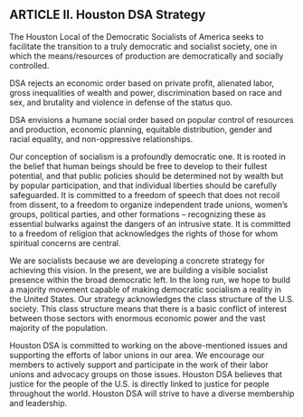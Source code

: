 ## ARTICLE II. Houston DSA Strategy
The Houston Local of the Democratic Socialists of America seeks to facilitate the transition to a truly democratic and socialist society, one in which the means/resources of production are democratically and socially controlled.

DSA rejects an economic order based on private profit, alienated labor, gross inequalities of wealth and power, discrimination based on race and sex, and brutality and violence in defense of the status quo.

DSA envisions a humane social order based on popular control of resources and production, economic planning, equitable distribution, gender and racial equality, and non-oppressive relationships.

Our conception of socialism is a profoundly democratic one. It is rooted in the belief that human beings should be free to develop to their fullest potential, and that public policies should be determined not by wealth but by popular participation, and that individual liberties should be carefully safeguarded. It is committed to a freedom of speech that does not recoil from dissent, to a freedom to organize independent trade unions, women’s groups, political parties, and other formations – recognizing these as essential bulwarks against the dangers of an intrusive state. It is committed to a freedom of religion that acknowledges the rights of those for whom spiritual concerns are central.

We are socialists because we are developing a concrete strategy for achieving this vision. In the present, we are building a visible socialist presence within the broad democratic left. In the long run, we hope to build a majority movement capable of making democratic socialism a reality in the United States. Our strategy acknowledges the class structure of the U.S. society. This class structure means that there is a basic conflict of interest between those sectors with enormous economic power and the vast majority of the population.

Houston DSA is committed to working on the above-mentioned issues and supporting the efforts of labor unions in our area. We encourage our members to actively support and participate in the work of their labor unions and advocacy groups on those issues. Houston DSA believes that justice for the people of the U.S. is directly linked to justice for people throughout the world. Houston DSA will strive to have a diverse membership and leadership.
